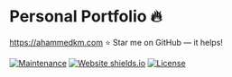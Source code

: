 # Personal Portfolio 🔥
 https://ahammedkm.com
:star: Star me on GitHub — it helps!


[![Maintenance](https://img.shields.io/badge/maintained-yes-green.svg)](https://github.com/ahammedkm/ahammedkm_portfolio)
[![Website shields.io](https://img.shields.io/badge/website-up-yellow)](http://ahammedkm.com/)
[![License](http://img.shields.io/:license-mit-blue.svg?style=flat-square)](http://badges.mit-license.org)


